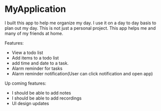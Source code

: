 # MyApplication
I built this app to help me organize my day. I use it on a day to day basis to plan out my day. 
This is not just a personal project. This app helps me and many of my friends at home. 


Features:
- View a todo list 
- Add items to a todo list 
- add time and date to a task. 
- Alarm reminder for tasks
- Alarm reminder notification(User can click notification and open app)

Up coming features:
- I should be able to add notes 
- I should be able to add recordings
- UI design updates 


